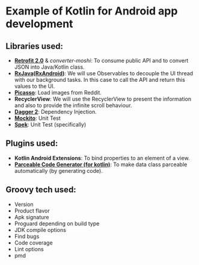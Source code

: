 # Example of Kotlin for Android app development

## Libraries used:
- [**Retrofit 2.0**](https://github.com/square/retrofit) & _converter-moshi_: To consume public API and to convert JSON into Java/Kotlin class.
- **[RxJava](https://github.com/ReactiveX/RxJava)([RxAndroid](https://github.com/ReactiveX/RxAndroid))**: We will use Observables to decouple the UI thread with our background tasks. In this case to call the API and return this values to the UI.
- [**Picasso**](https://github.com/square/picasso): Load images from Reddit.
- **RecyclerView**: We will use the RecyclerView to present the information and also to provide the infinite scroll behaviour.
- [**Dagger 2**](https://github.com/WeRockStar/Dagger2): Dependency Injection.
- [**Mockito**](http://site.mockito.org/): Unit Test
- [**Spek**](http://spekframework.org/): Unit Test (specifically)

## Plugins used:
- **Kotlin Android Extensions**: To bind properties to an element of a view.
- [**Parceable Code Generator (for kotlin)**](https://github.com/nekocode/android-parcelable-intellij-plugin-kotlin): To make data class parceable automatically (by generating code).

## Groovy tech used:
- Version
- Product flavor
- Apk signature
- Proguard depending on build type
- JDK compile options
- Find bugs
- Code coverage
- Lint options
- pmd
